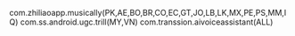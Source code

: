 com.zhiliaoapp.musically(PK,AE,BO,BR,CO,EC,GT,JO,LB,LK,MX,PE,PS,MM,IQ)
com.ss.android.ugc.trill(MY,VN)
com.transsion.aivoiceassistant(ALL)